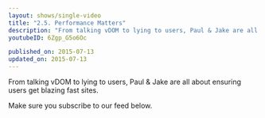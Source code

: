 ```yaml
---
layout: shows/single-video
title: "2.5. Performance Matters"
description: "From talking vDOM to lying to users, Paul & Jake are all about ensuring users get blazing fast sites."
youtubeID: 6Zgp_G5o6Oc

published_on: 2015-07-13
updated_on: 2015-07-13
---
```


From talking vDOM to lying to users, Paul & Jake are all about ensuring users get blazing fast sites.

Make sure you subscribe to our feed below.
